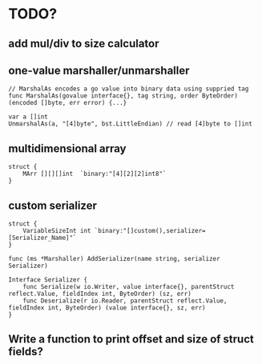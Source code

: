 

# TODO?


## add mul/div to size calculator


## one-value marshaller/unmarshaller

```
// MarshalAs encodes a go value into binary data using suppried tag
func MarshalAs(govalue interface{}, tag string, order ByteOrder) (encoded []byte, err error) {...}

var a []int
UnmarshalAs(a, "[4]byte", bst.LittleEndian)	// read [4]byte to []int
```


## multidimensional array
	struct {
		MArr [][][]int	`binary:"[4][2][2]int8"`
	}


## custom serializer

	struct {
		VariableSizeInt int	`binary:"[]custom(),serializer=[Serializer_Name]"`
	}

	func (ms *Marshaller) AddSerializer(name string, serializer Serializer)

	Interface Serializer {
		func Serialize(w io.Writer, value interface{}, parentStruct reflect.Value, fieldIndex int, ByteOrder) (sz, err)
		func Deserialize(r io.Reader, parentStruct reflect.Value, fieldIndex int, ByteOrder) (value interface{}, sz, err)
	}


## Write a function to print offset and size of struct fields?


